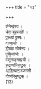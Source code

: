 +++
title = "१३"

+++

सेनेन्द्र॑स्य ।  
धेना॒ बृह॒स्पतेः᳚ ।  
प॒त्थ्या॑ पू॒ष्णः ।  
वाग्वा॒योः ।  
दी॒ख्षा सोम॑स्य ।  
पृ॒थि॒व्य॑ग्नेः ।  
वसू॑नाङ्गाय॒त्री ।  
रु॒द्राणा᳚न्त्रि॒ष्टुक् ।  
आ॒दि॒त्याना॒ञ्जग॑ती ।  
विष्णो॑रनु॒ष्टुक् ।  
(13) 

